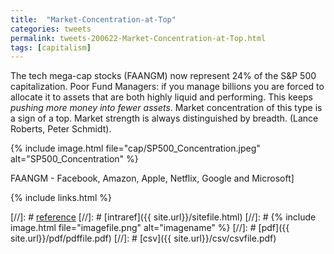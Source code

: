 ```yaml
---
title:  "Market-Concentration-at-Top"
categories: tweets
permalink: tweets-200622-Market-Concentration-at-Top.html
tags: [capitalism]
---    
```


The tech mega-cap stocks (FAANGM) now represent 24% of the S&P 500 capitalization.
Poor Fund Managers: if you manage billions you are forced to allocate it to assets
that are both highly liquid and performing. This keeps *pushing more money into fewer assets*.
Market concentration of this type is a sign of a top.
Market strength is always distinguished by breadth. (Lance Roberts, Peter Schmidt).

{% include image.html file="cap/SP500_Concentration.jpeg" alt="SP500_Concentration"  %}

FAANGM - Facebook, Amazon, Apple, Netflix, Google and Microsoft] 

{% include links.html %}

[//]: # [reference](url)
[//]: # [intraref]({{ site.url}}/sitefile.html)
[//]: # {% include image.html file="imagefile.png" alt="imagename"  %}
[//]: # [pdf]({{ site.url}}/pdf/pdffile.pdf)
[//]: # [csv]({{ site.url}}/csv/csvfile.pdf)


